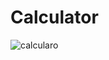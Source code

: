 # Calculator
![calcularo](https://github.com/surajkushwah579/Calculator/assets/97516561/3f7c35a5-b4f9-4476-8583-6389bc5827ca)
